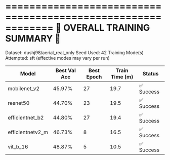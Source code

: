 
============================================================
🏁 OVERALL TRAINING SUMMARY 🏁
============================================================
Dataset: dushj98/aerial_real_only
Seed Used: 42
Training Mode(s) Attempted: sft (effective modes may vary per run)

| Model            | Best Val Acc   |   Best Epoch |   Train Time (m) | Status     |
|------------------|----------------|--------------|------------------|------------|
| mobilenet_v2     | 45.97%         |           27 |             19.7 | ✅ Success |
| resnet50         | 44.70%         |           23 |             19.5 | ✅ Success |
| efficientnet_b2  | 44.80%         |           27 |             19.4 | ✅ Success |
| efficientnetv2_m | 46.73%         |            8 |             16.5 | ✅ Success |
| vit_b_16         | 48.87%         |            5 |             10.5 | ✅ Success |